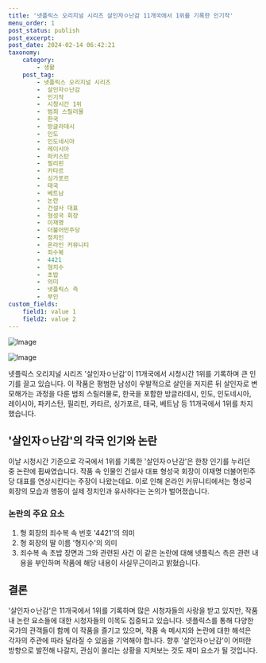 ```yaml
---
title: '넷플릭스 오리지널 시리즈 살인자ㅇ난감 11개국에서 1위를 기록한 인기작'
menu_order: 1
post_status: publish
post_excerpt: 
post_date: 2024-02-14 06:42:21
taxonomy:
    category:
        - 생활
    post_tag:
        - 넷플릭스 오리지널 시리즈
        -  살인자ㅇ난감
        -  인기작
        -  시청시간 1위
        -  범죄 스릴러물
        -  한국
        -  방글라데시
        -  인도
        -  인도네시아
        -  레이시아
        -  파키스탄
        -  필리핀
        -  카타르
        -  싱가포르
        -  태국
        -  베트남
        -  논란
        -  건설사 대표
        -  형성국 회장
        -  이재명
        -  더불어민주당
        -  정치인
        -  온라인 커뮤니티
        -  죄수복
        -  4421
        -  형지수
        -  초밥
        -  의미
        -  넷플릭스 측
        -  부인
custom_fields:
    field1: value 1
    field2: value 2
---
```


![Image](https://imgnews.pstatic.net/image/088/2024/02/13/0000861931_001_20240213121201186.jpg?type=w647)

![Image](https://imgnews.pstatic.net/image/088/2024/02/13/0000861931_002_20240213121201256.jpg?type=w647)

넷플릭스 오리지널 시리즈 '살인자ㅇ난감'이 11개국에서 시청시간 1위를 기록하며 큰 인기를 끌고 있습니다. 이 작품은 평범한 남성이 우발적으로 살인을 저지른 뒤 살인자로 변모해가는 과정을 다룬 범죄 스릴러물로, 한국을 포함한 방글라데시, 인도, 인도네시아, 레이시아, 파키스탄, 필리핀, 카타르, 싱가포르, 태국, 베트남 등 11개국에서 1위를 차지했습니다.
## '살인자ㅇ난감'의 각국 인기와 논란
이날 시청시간 기준으로 각국에서 1위를 기록한 '살인자ㅇ난감'은 한창 인기를 누리던 중 논란에 휩싸였습니다. 작품 속 인물인 건설사 대표 형성국 회장이 이재명 더불어민주당 대표를 연상시킨다는 주장이 나왔는데요. 이로 인해 온라인 커뮤니티에서는 형성국 회장의 모습과 행동이 실제 정치인과 유사하다는 논의가 벌어졌습니다.
### 논란의 주요 요소
1. 형 회장의 죄수복 속 번호 '4421'의 의미
2. 형 회장의 딸 이름 '형지수'의 의미
3. 죄수복 속 초밥 장면과 그와 관련된 사건
이 같은 논란에 대해 넷플릭스 측은 관련 내용을 부인하며 작품에 해당 내용이 사실무근이라고 밝혔습니다.
## 결론
'살인자ㅇ난감'은 11개국에서 1위를 기록하며 많은 시청자들의 사랑을 받고 있지만, 작품 내 논란 요소들에 대한 시청자들의 이목도 집중되고 있습니다. 넷플릭스를 통해 다양한 국가의 관객들이 함께 이 작품을 즐기고 있으며, 작품 속 메시지와 논란에 대한 해석은 각자의 주관에 따라 달라질 수 있음을 기억해야 합니다. 향후 '살인자ㅇ난감'이 어떠한 방향으로 발전해 나갈지, 관심이 쏠리는 상황을 지켜보는 것도 재미 요소가 될 것입니다.
